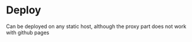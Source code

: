 # Deploy 
Can be deployed on any static host, although the proxy part does not work with github pages
